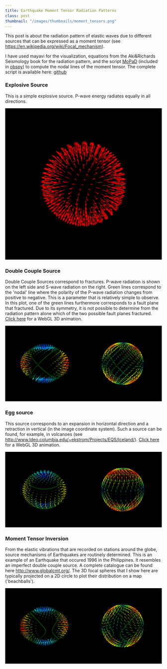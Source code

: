 ```yaml
---
title: Earthquake Moment Tensor Radiation Patterns
class: post
thumbnail: "/images/thumbnails/moment_tensors.png"
---
```


This post is about the radiation pattern of elastic waves due to different sources that can be expressed as a moment tensor (see https://en.wikipedia.org/wiki/Focal_mechanism).

I have used mayavi for the visualization, equations from the Aki&amp;Richards Seismology book for the radiation pattern, and the script <a href="https://github.com/geophysics/MoPaD">MoPaD</a> (included in <a href="https://github.com/obspy/obspy/wiki">obspy</a>) to compute the nodal lines of the moment tensor.
The complete script is available here: <a href="https://github.com/MatthiasMeschede/radpattern">github</a>

### Explosive Source 

This is a simple explosive source. P-wave energy radiates equally in all directions.

<img src="/images/posts/explosion.png"/>

### Double Couple Source

Double Couple Sources correspond to fractures.
P-wave radiation is shown on the left side and S-wave radiation on the right.
Green lines correspond to the 'nodal' line where the polarity of the P-wave radiation changes from positive to negative.
This is a parameter that is relatively simple to observe.
In this plot, one of the green lines furthermore corresponds to a fault plane that fractured.
Due to its symmetry, it is not possible to determine from the radiation pattern alone which of the two possible fault planes fractured.
<a href="https://mmesch.github.io/x3d/models/double_couple.html" target="_blank">Click here</a> for a WebGL 3D animation.</div>

<img src="/images/posts/dcouple.png"/>

### Egg source

This source corresponds to an expansion in horizontal direction and a retraction in vertical (in the image coordinate system).
Such a source can be found, for example, in volcanoes (see <a href="http://www.ldeo.columbia.edu/~ekstrom/Projects/EQS/Iceland/">http://www.ldeo.columbia.edu/~ekstrom/Projects/EQS/Iceland/</a>).
<a href="https://mmesch.github.io/x3d/models/egg_tensor.html" target="_blank">Click here</a> for a WebGL 3D animation.

<img src="/images/posts/egg.png"/>

### Moment Tensor Inversion

From the elastic vibrations that are recorded on stations around the globe, source mechanisms of Earthquakes are routinely determined.
This is an example of an Earthquake that occured 1996 in the Philippines.
It resembles an imperfect double couple source.
A complete catalogue can be found here <a href="http://www.globalcmt.org/">http://www.globalcmt.org/</a>.
The 3D focal spheres that I show here are typically projected on a 2D circle to plot their distribution on a map ('beachballs').

<img src="/images/posts/CMT.png"/>
